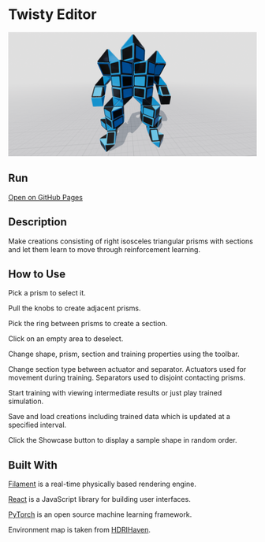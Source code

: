 # Twisty Editor
![Screenshot](screenshot.png)

## Run
[Open on GitHub Pages](https://iliagrigorevdev.github.io/twistyeditor/)

## Description
Make creations consisting of right isosceles triangular prisms with sections and let them learn to move through reinforcement learning.

## How to Use
Pick a prism to select it.

Pull the knobs to create adjacent prisms.

Pick the ring between prisms to create a section.

Click on an empty area to deselect.

Change shape, prism, section and training properties using the toolbar.

Change section type between actuator and separator. Actuators used for movement during training. Separators used to disjoint contacting prisms.

Start training with viewing intermediate results or just play trained simulation.

Save and load creations including trained data which is updated at a specified interval.

Click the Showcase button to display a sample shape in random order.

## Built With
[Filament](https://github.com/google/filament) is a real-time physically based rendering engine.

[React](https://reactjs.org) is a JavaScript library for building user interfaces.

[PyTorch](https://pytorch.org/) is an open source machine learning framework.

Environment map is taken from [HDRIHaven](https://hdrihaven.com/).
